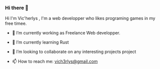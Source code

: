 ### Hi there 👋

<!--
**Vich3rlys14/vich3rlys14** is a ✨ _special_ ✨ repository because its `README.md` (this file) appears on your GitHub profile.
Hi I'm Vic'herlys , I'm a web developper who likes 

- 🔭 I’m currently working as Freelance Web developper. 
- 🌱 I’m currently learning Rust
- 👯 I’m looking to collaborate on any interesting projects project 

- 📫 How to reach me: [vich3rlys@gmail.com](mailto:vich3rlys@gmail.com)

-->
Hi I'm Vic'herlys , I'm a web developper who likes programing games in my free timee.

- 🔭 I’m currently working as Freelance Web developper. 
- 🌱 I’m currently learning Rust
- 👯 I’m looking to collaborate on any interesting projects project 

- 📫 How to reach me: [vich3rlys@gmail.com](mailto:vich3rlys@gmail.com)
